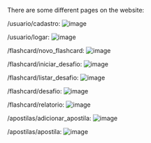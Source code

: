There are some different pages on the website:

/usuario/cadastro:
![image](https://github.com/LucasSilvaa0/StudyHere-project/assets/131834120/db6ab74a-a68c-432e-aac4-617984279751)

/usuario/logar:
![image](https://github.com/LucasSilvaa0/StudyHere-project/assets/131834120/5c7a3248-8850-4d03-b1df-10bfb0e61c2d)

/flashcard/novo_flashcard:
![image](https://github.com/LucasSilvaa0/StudyHere-project/assets/131834120/cc77c750-fb4a-46e3-b025-77b2779707bc)

/flashcard/iniciar_desafio:
![image](https://github.com/LucasSilvaa0/StudyHere-project/assets/131834120/6dbf3eb2-bd0c-4a63-b58c-1b1110ad8e28)

/flashcard/listar_desafio:
![image](https://github.com/LucasSilvaa0/StudyHere-project/assets/131834120/dd5b253b-f0ec-4705-9e14-e9e51acc2925)

/flashcard/desafio:
![image](https://github.com/LucasSilvaa0/StudyHere-project/assets/131834120/7b98eba4-5612-4985-85db-976ccb84bb96)

/flashcard/relatorio:
![image](https://github.com/LucasSilvaa0/StudyHere-project/assets/131834120/115c4558-92d7-4a01-87c9-fed089f6b105)

/apostilas/adicionar_apostila:
![image](https://github.com/LucasSilvaa0/StudyHere-project/assets/131834120/11f02829-4693-40b5-9472-93e3b38c9851)

/apostilas/apostila:
![image](https://github.com/LucasSilvaa0/StudyHere-project/assets/131834120/42cf5b4d-32ba-471a-9296-0dc87e2ef9fb)
